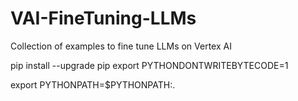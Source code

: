 # VAI-FineTuning-LLMs
Collection of examples to fine tune LLMs on Vertex AI 




pip install --upgrade pip
export PYTHONDONTWRITEBYTECODE=1

export PYTHONPATH=$PYTHONPATH:.
